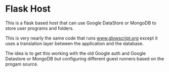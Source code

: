 # Flask Host

This is a flask based host that can use Google DataStore or MongoDB to store user programs and folders. 

This is very nearly the same code that runs www.glowscript.org except it uses a translation layer between the application and the database.

The idea is to get this working with the old Google auth and Google Datastore or MongoDB but configuring different guest runners based on the progam source.
